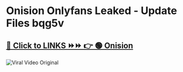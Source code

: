 
 # Onision Onlyfans Leaked - Update Files bqg5v

## <h2><a href="https://clipsfans.com/Onision&ref=git">🔗 Click to LINKS ⏩⏩ 👉 🟢 Onision </a></h2>

<a href="https://clipsfans.com/Onision&ref=git" rel="nofollow" data-target="animated-image.originalLink"><img src="https://i.ibb.co.com/xMMVF88/686577567.gif" alt="Viral Video Original" style="max-width: 100%; display: inline-block;" data-target="animated-image.originalImage"></a>

